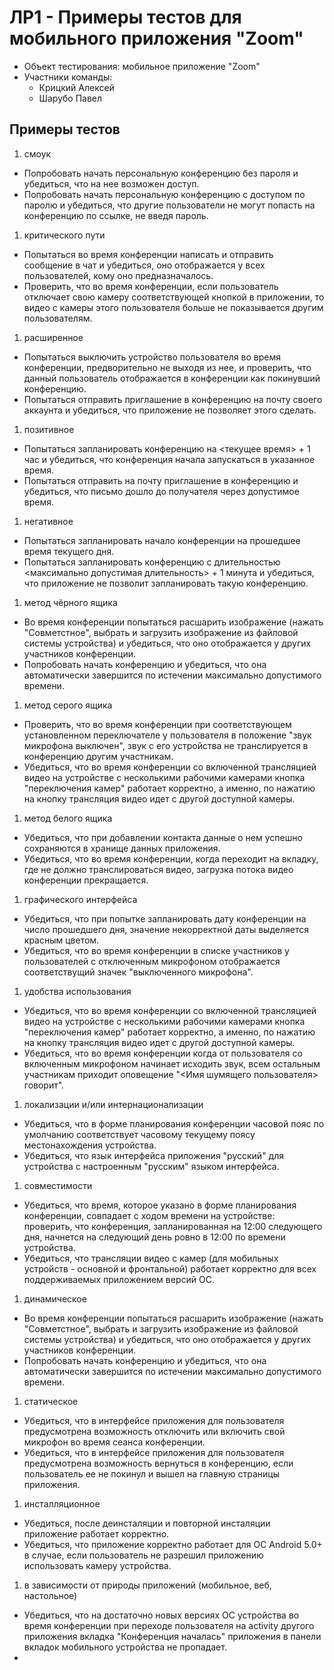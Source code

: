 # ЛР1 - Примеры тестов для мобильного приложения "Zoom" #
+ Объект тестирования: мобильное приложение "Zoom"
+ Участники команды:
  - Крицкий Алексей
  - Шарубо Павел

## Примеры тестов ##

1. смоук

  - Попробовать начать персональную конференцию без пароля и убедиться, что на нее возможен доступ.
  - Попробовать начать персональную конференцию с доступом по паролю и убедиться, что другие пользователи не могут попасть на конференцию по ссылке, не введя пароль.

1. критического пути

  - Попытаться во время конференции написать и отправить сообщение в чат и убедиться, оно отображается у всех пользователей, кому оно предназначалось.
  - Проверить, что во время конференции, если пользователь отключает свою камеру соответствующей кнопкой в приложении, то видео с камеры этого пользователя больше не показывается другим пользователям.

1. расширенное

  - Попытаться выключить устройство пользователя во время конференции, предворительно не выходя из нее, и проверить, что данный пользователь отображается в конференции как покинувший конференцию.
  - Попытаться отправить приглашение в конференцию на почту своего аккаунта и убедиться, что приложение не позволяет этого сделать.

1. позитивное

  - Попытаться запланировать конференцию на <текущее время> + 1 час и убедиться, что конференция начала запускаться в указанное время.
  - Попытаться отправить на почту приглашение в конференцию и убедиться, что письмо дошло до получателя через допустимое время.

1. негативное

  - Попытаться запланировать начало конференции на прошедшее время текущего дня.
  - Попытаться запланировать конференцию с длительностью <максимально допустимая длительность> + 1 минута и убедиться, что приложение не позволит запланировать такую конференцию.

1. метод чёрного ящика

  - Во время конференции попытаться расшарить изображение (нажать "Совметстное", выбрать и загрузить изображение из файловой системы устройства) и убедиться, что оно отображается у других участников конференции.
  - Попробовать начать конференцию и убедиться, что она автоматически завершится по истечении максимально допустимого времени.

1. метод серого ящика

  - Проверить, что во время конференции при соответствующем установленном переключателе у пользователя в положение "звук микрофона выключен", звук с его устройства не транслируется в конференцию другим участникам.
  - Убедиться, что во время конференции со включенной трансляцией видео на устройстве с несколькими рабочими камерами кнопка "переключения камер" работает корректно, а именно, по нажатию на кнопку трансляция видео идет с другой доступной камеры.  

1. метод белого ящика

  - Убедиться, что при добавлении контакта данные о нем успешно сохраняются в хранище данных приложения.
  - Убедиться, что во время конференции, когда переходит на вкладку, где не должно транслироваться видео, загрузка потока видео конференции прекращается.

1. графического интерфейса

  - Убедиться, что при попытке запланировать дату конференции на число прошедшего дня, значение некорректной даты выделяется красным цветом.
  - Убедиться, что во время конференции в списке участников у пользователей с отключенным микрофоном отображается соответствущий значек "выключенного микрофона".

1. удобства использования

  - Убедиться, что во время конференции со включенной трансляцией видео на устройстве с несколькими рабочими камерами кнопка "переключения камер" работает корректно, а именно, по нажатию на кнопку трансляция видео идет с другой доступной камеры.    
  - Убедиться, что во время конференции когда от пользователя со включенным микрофоном начинает исходить звук, всем остальным участникам приходит оповещение "<Имя шумящего пользователя> говорит".

1. локализации и/или интернационализации

  - Убедиться, что в форме планирования конференции часовой пояс по умолчанию соответствует часовому текущему поясу местонахождения устройства.
  - Убедиться, что язык интерфейса приложения "русский" для устройства с настроенным "русским" языком интерфейса.

1. совместимости

  - Убедиться, что время, которое указано в форме планирования конференции, совпадает с ходом времени на устройстве: проверить, что конференция, запланированная на 12:00 следующего дня, начнется на следующий день ровно в 12:00 по времени устройства.
  - Убедиться, что трансляции видео с камер (для мобильных устройств - основной и фронтальной) работает корректно для всех поддерживаемых приложением версий ОС.

1. динамическое

  - Во время конференции попытаться расшарить изображение (нажать "Совметстное", выбрать и загрузить изображение из файловой системы устройства) и убедиться, что оно отображается у других участников конференции.
  - Попробовать начать конференцию и убедиться, что она автоматически завершится по истечении максимально допустимого времени.

1. статическое

  - Убедиться, что в интерфейсе приложения для пользователя предусмотрена возможность отключить или включить свой микрофон во время сеанса конференции.
  - Убедиться, что в интерфейсе приложения для пользователя предусмотрена возможность вернуться в конференцию, если пользователь ее не покинул и вышел на главную страницы приложения.

1. инсталляционное

  - Убедиться, после деинсталяции и повторной инсталяции приложение работает корректно.
  - Убедиться, что приложение корректно работает для ОС Android 5.0+ в случае, если пользователь не разрешил приложению использовать камеру устройства.

1. в зависимости от природы приложений (мобильное, веб, настольное)

  - Убедиться, что на достаточно новых версиях ОС устройства во время конференции при переходе пользователя на activity другого приложения вкладка "Конференция началась" приложения в панели вкладок мобильного устройства не пропадает.
  -
